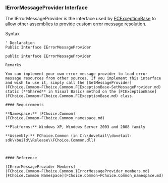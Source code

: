﻿### IErrorMessageProvider Interface

The IErrorMessageProvider is the interface used by [FCExceptionBase](FChoice.Common~FChoice.Common.FCExceptionBase.md) to allow other assemblies to provide custom error message resolution.

Syntax

```vbnet
' Declaration
Public Interface IErrorMessageProvider 

public interface IErrorMessageProvider 

Remarks

You can implement your own error message provider to load error message resources from other sources. If you implement this interface and wish to use it, simply call the [SetMessageProvider](FChoice.Common~FChoice.Common.FCExceptionBase~SetMessageProvider.md) static (**Shared** in Visual Basic) method on the [FCExceptionBase](FChoice.Common~FChoice.Common.FCExceptionBase.md) class.

#### Requirements

**Namespace:** [FChoice.Common](FChoice.Common~FChoice.Common_namespace.md)

**Platforms:** Windows XP, Windows Server 2003 and 2008 family

**Assembly:** FChoice.Common (in C:\\dovetail\\dovetail-sdk\\build\\Release\\FChoice.Common.dll)



#### Reference

[IErrorMessageProvider Members](FChoice.Common~FChoice.Common.IErrorMessageProvider_members.md)  
[FChoice.Common Namespace](FChoice.Common~FChoice.Common_namespace.md)